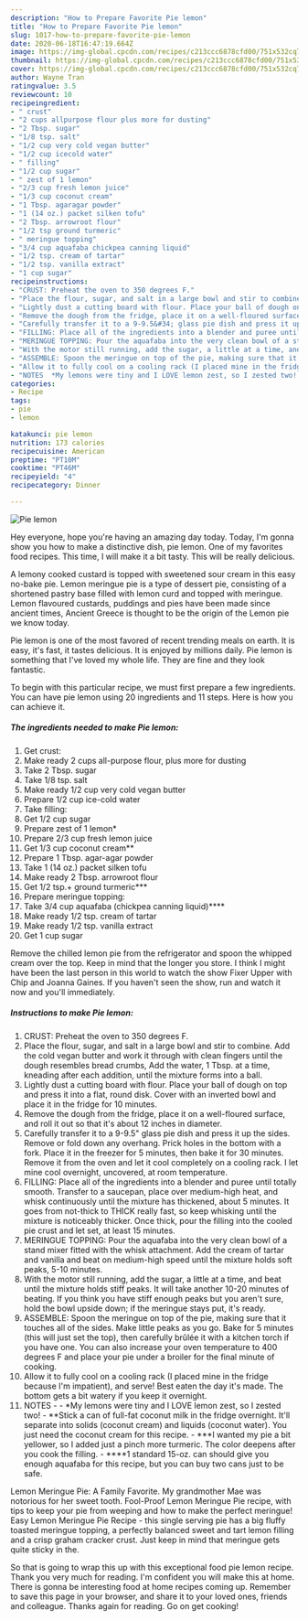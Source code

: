 ```yaml
---
description: "How to Prepare Favorite Pie lemon"
title: "How to Prepare Favorite Pie lemon"
slug: 1017-how-to-prepare-favorite-pie-lemon
date: 2020-06-18T16:47:19.664Z
image: https://img-global.cpcdn.com/recipes/c213ccc6878cfd00/751x532cq70/pie-lemon-recipe-main-photo.jpg
thumbnail: https://img-global.cpcdn.com/recipes/c213ccc6878cfd00/751x532cq70/pie-lemon-recipe-main-photo.jpg
cover: https://img-global.cpcdn.com/recipes/c213ccc6878cfd00/751x532cq70/pie-lemon-recipe-main-photo.jpg
author: Wayne Tran
ratingvalue: 3.5
reviewcount: 10
recipeingredient:
- " crust"
- "2 cups allpurpose flour plus more for dusting"
- "2 Tbsp. sugar"
- "1/8 tsp. salt"
- "1/2 cup very cold vegan butter"
- "1/2 cup icecold water"
- " filling"
- "1/2 cup sugar"
- " zest of 1 lemon"
- "2/3 cup fresh lemon juice"
- "1/3 cup coconut cream"
- "1 Tbsp. agaragar powder"
- "1 (14 oz.) packet silken tofu"
- "2 Tbsp. arrowroot flour"
- "1/2 tsp ground turmeric"
- " meringue topping"
- "3/4 cup aquafaba chickpea canning liquid"
- "1/2 tsp. cream of tartar"
- "1/2 tsp. vanilla extract"
- "1 cup sugar"
recipeinstructions:
- "CRUST: Preheat the oven to 350 degrees F."
- "Place the flour, sugar, and salt in a large bowl and stir to combine. Add the cold vegan butter and work it through with clean fingers until the dough resembles bread crumbs, Add the water, 1 Tbsp. at a time, kneading after each addition, until the mixture forms into a ball."
- "Lightly dust a cutting board with flour. Place your ball of dough on top and press it into a flat, round disk. Cover with an inverted bowl and place it in the fridge for 10 minutes."
- "Remove the dough from the fridge, place it on a well-floured surface, and roll it out so that it&#39;s about 12 inches in diameter."
- "Carefully transfer it to a 9-9.5&#34; glass pie dish and press it up the sides. Remove or fold down any overhang. Prick holes in the bottom with a fork. Place it in the freezer for 5 minutes, then bake it for 30 minutes. Remove it from the oven and let it cool completely on a cooling rack. I let mine cool overnight, uncovered, at room temperature."
- "FILLING: Place all of the ingredients into a blender and puree until totally smooth. Transfer to a saucepan, place over medium-high heat, and whisk continuously until the mixture has thickened, about 5 minutes. It goes from not-thick to THICK really fast, so keep whisking until the mixture is noticeably thicker. Once thick, pour the filling into the cooled pie crust and let set, at least 15 minutes."
- "MERINGUE TOPPING: Pour the aquafaba into the very clean bowl of a stand mixer fitted with the whisk attachment. Add the cream of tartar and vanilla and beat on medium-high speed until the mixture holds soft peaks, 5-10 minutes."
- "With the motor still running, add the sugar, a little at a time, and beat until the mixture holds stiff peaks. It will take another 10-20 minutes of beating. If you think you have stiff enough peaks but you aren&#39;t sure, hold the bowl upside down; if the meringue stays put, it&#39;s ready."
- "ASSEMBLE: Spoon the meringue on top of the pie, making sure that it touches all of the sides. Make little peaks as you go. Bake for 5 minutes (this will just set the top), then carefully brûlée it with a kitchen torch if you have one. You can also increase your oven temperature to 400 degrees F and place your pie under a broiler for the final minute of cooking."
- "Allow it to fully cool on a cooling rack (I placed mine in the fridge because I&#39;m impatient), and serve! Best eaten the day it&#39;s made. The bottom gets a bit watery if you keep it overnight."
- "NOTES  *My lemons were tiny and I LOVE lemon zest, so I zested two! **Stick a can of full-fat coconut milk in the fridge overnight. It&#39;ll separate into solids (coconut cream) and liquids (coconut water). You just need the coconut cream for this recipe. ***I wanted my pie a bit yellower, so I added just a pinch more turmeric. The color deepens after you cook the filling. ****1 standard 15-oz. can should give you enough aquafaba for this recipe, but you can buy two cans just to be safe."
categories:
- Recipe
tags:
- pie
- lemon

katakunci: pie lemon 
nutrition: 173 calories
recipecuisine: American
preptime: "PT10M"
cooktime: "PT46M"
recipeyield: "4"
recipecategory: Dinner

---
```



![Pie lemon](https://img-global.cpcdn.com/recipes/c213ccc6878cfd00/751x532cq70/pie-lemon-recipe-main-photo.jpg)

Hey everyone, hope you're having an amazing day today. Today, I'm gonna show you how to make a distinctive dish, pie lemon. One of my favorites food recipes. This time, I will make it a bit tasty. This will be really delicious.

A lemony cooked custard is topped with sweetened sour cream in this easy no-bake pie. Lemon meringue pie is a type of dessert pie, consisting of a shortened pastry base filled with lemon curd and topped with meringue. Lemon flavoured custards, puddings and pies have been made since ancient times, Ancient Greece is thought to be the origin of the Lemon pie we know today.

Pie lemon is one of the most favored of recent trending meals on earth. It is easy, it's fast, it tastes delicious. It is enjoyed by millions daily. Pie lemon is something that I've loved my whole life. They are fine and they look fantastic.


To begin with this particular recipe, we must first prepare a few ingredients. You can have pie lemon using 20 ingredients and 11 steps. Here is how you can achieve it.

<!--inarticleads1-->

##### The ingredients needed to make Pie lemon:

1. Get  crust:
1. Make ready 2 cups all-purpose flour, plus more for dusting
1. Take 2 Tbsp. sugar
1. Take 1/8 tsp. salt
1. Make ready 1/2 cup very cold vegan butter
1. Prepare 1/2 cup ice-cold water
1. Take  filling:
1. Get 1/2 cup sugar
1. Prepare  zest of 1 lemon*
1. Prepare 2/3 cup fresh lemon juice
1. Get 1/3 cup coconut cream**
1. Prepare 1 Tbsp. agar-agar powder
1. Take 1 (14 oz.) packet silken tofu
1. Make ready 2 Tbsp. arrowroot flour
1. Get 1/2 tsp.+ ground turmeric***
1. Prepare  meringue topping:
1. Take 3/4 cup aquafaba (chickpea canning liquid)****
1. Make ready 1/2 tsp. cream of tartar
1. Make ready 1/2 tsp. vanilla extract
1. Get 1 cup sugar


Remove the chilled lemon pie from the refrigerator and spoon the whipped cream over the top. Keep in mind that the longer you store. I think I might have been the last person in this world to watch the show Fixer Upper with Chip and Joanna Gaines. If you haven&#39;t seen the show, run and watch it now and you&#39;ll immediately. 

<!--inarticleads2-->

##### Instructions to make Pie lemon:

1. CRUST: Preheat the oven to 350 degrees F.
1. Place the flour, sugar, and salt in a large bowl and stir to combine. Add the cold vegan butter and work it through with clean fingers until the dough resembles bread crumbs, Add the water, 1 Tbsp. at a time, kneading after each addition, until the mixture forms into a ball.
1. Lightly dust a cutting board with flour. Place your ball of dough on top and press it into a flat, round disk. Cover with an inverted bowl and place it in the fridge for 10 minutes.
1. Remove the dough from the fridge, place it on a well-floured surface, and roll it out so that it&#39;s about 12 inches in diameter.
1. Carefully transfer it to a 9-9.5&#34; glass pie dish and press it up the sides. Remove or fold down any overhang. Prick holes in the bottom with a fork. Place it in the freezer for 5 minutes, then bake it for 30 minutes. Remove it from the oven and let it cool completely on a cooling rack. I let mine cool overnight, uncovered, at room temperature.
1. FILLING: Place all of the ingredients into a blender and puree until totally smooth. Transfer to a saucepan, place over medium-high heat, and whisk continuously until the mixture has thickened, about 5 minutes. It goes from not-thick to THICK really fast, so keep whisking until the mixture is noticeably thicker. Once thick, pour the filling into the cooled pie crust and let set, at least 15 minutes.
1. MERINGUE TOPPING: Pour the aquafaba into the very clean bowl of a stand mixer fitted with the whisk attachment. Add the cream of tartar and vanilla and beat on medium-high speed until the mixture holds soft peaks, 5-10 minutes.
1. With the motor still running, add the sugar, a little at a time, and beat until the mixture holds stiff peaks. It will take another 10-20 minutes of beating. If you think you have stiff enough peaks but you aren&#39;t sure, hold the bowl upside down; if the meringue stays put, it&#39;s ready.
1. ASSEMBLE: Spoon the meringue on top of the pie, making sure that it touches all of the sides. Make little peaks as you go. Bake for 5 minutes (this will just set the top), then carefully brûlée it with a kitchen torch if you have one. You can also increase your oven temperature to 400 degrees F and place your pie under a broiler for the final minute of cooking.
1. Allow it to fully cool on a cooling rack (I placed mine in the fridge because I&#39;m impatient), and serve! Best eaten the day it&#39;s made. The bottom gets a bit watery if you keep it overnight.
1. NOTES -  - *My lemons were tiny and I LOVE lemon zest, so I zested two! - **Stick a can of full-fat coconut milk in the fridge overnight. It&#39;ll separate into solids (coconut cream) and liquids (coconut water). You just need the coconut cream for this recipe. - ***I wanted my pie a bit yellower, so I added just a pinch more turmeric. The color deepens after you cook the filling. - ****1 standard 15-oz. can should give you enough aquafaba for this recipe, but you can buy two cans just to be safe.


Lemon Meringue Pie: A Family Favorite. My grandmother Mae was notorious for her sweet tooth. Fool-Proof Lemon Meringue Pie recipe, with tips to keep your pie from weeping and how to make the perfect meringue! Easy Lemon Meringue Pie Recipe - this single serving pie has a big fluffy toasted meringue topping, a perfectly balanced sweet and tart lemon filling and a crisp graham cracker crust. Just keep in mind that meringue gets quite sticky in the. 

So that is going to wrap this up with this exceptional food pie lemon recipe. Thank you very much for reading. I'm confident you will make this at home. There is gonna be interesting food at home recipes coming up. Remember to save this page in your browser, and share it to your loved ones, friends and colleague. Thanks again for reading. Go on get cooking!

